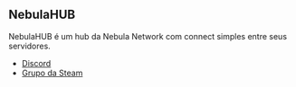 ## NebulaHUB
NebulaHUB é um hub da Nebula Network com connect simples entre seus servidores.
- [Discord](https://discord.gg/XEkzEaaTj8)
- [Grupo da Steam](https://steamcommunity.com/groups/oficialnebulanetwork)
